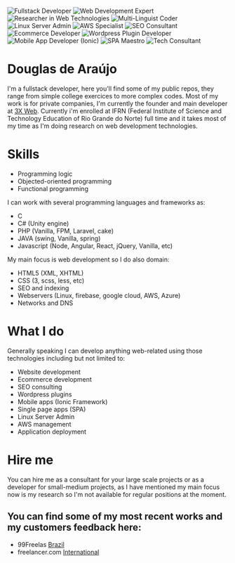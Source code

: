 ![Fullstack Developer](https://img.shields.io/badge/Fullstack-Developer-blue)
![Web Development Expert](https://img.shields.io/badge/Web%20Development-Expert-orange)
![Researcher in Web Technologies](https://img.shields.io/badge/Web%20Tech-Researcher-yellow)
![Multi-Linguist Coder](https://img.shields.io/badge/Multi--Linguist%20Coder-green)
![Linux Server Admin](https://img.shields.io/badge/Linux%20Server-Admin-lightgrey)
![AWS Specialist](https://img.shields.io/badge/AWS-Specialist-yellowgreen)
![SEO Consultant](https://img.shields.io/badge/SEO-Consultant-red)
![Ecommerce Developer](https://img.shields.io/badge/Ecommerce-Developer-blueviolet)
![Wordpress Plugin Developer](https://img.shields.io/badge/Wordpress-Plugin%20Developer-brightgreen)
![Mobile App Developer (Ionic)](https://img.shields.io/badge/Mobile%20App%20Dev-Ionic-ff69b4)
![SPA Maestro](https://img.shields.io/badge/SPA-Maestro-blueviolet)
![Tech Consultant](https://img.shields.io/badge/Tech-Consultant-orange)

# Douglas de Araújo 
I'm a fullstack developer, here you'll find some of my public repos, they range from simple college exercices to more complex codes. 
Most of my work is for private companies, I'm currently the founder and main developer at [3X Web](https://3xweb.site). 
Currently i'm enrolled at IFRN (Federal Institute of Science and Technology Education of Rio Grande do Norte) full time and it 
takes most of my time as I'm doing research on web development technologies.

# Skills
- Programming logic
- Objected-oriented programming
- Functional programming

I can work with several programming languages and frameworks as:

- C 
- C# (Unity engine)
- PHP (Vanilla, FPM, Laravel, cake)
- JAVA (swing, Vanilla, spring)
- Javascript (Node, Angular, React, jQuery, Vanilla, etc)

My main focus is web development so I do also domain:

- HTML5 (XML, XHTML)
- CSS (3, scss, less, etc)
- SEO and indexing
- Webservers (Linux, firebase, google cloud, AWS, Azure)
- Networks and DNS

# What I do
Generally speaking I can develop anything web-related using those technologies including but not limited to:

- Website development
- Ecommerce development
- SEO consulting
- Wordpress plugins
- Mobile apps (Ionic Framework)
- Single page apps (SPA)
- Linux Server Admin
- AWS management
- Application deployment


# Hire me
You can hire me as a consultant for your large scale projects or as a developer for small-medium projects, as I have mentioned my main focus now
is my research so I'm not available for regular positions at the moment.

## You can find some of my most recent works and my customers feedback here:
- 99Freelas [Brazil](https://www.99freelas.com.br/user/3x-web)
- freelancer.com [International](https://www.freelancer.com/u/douglasfullstack)
